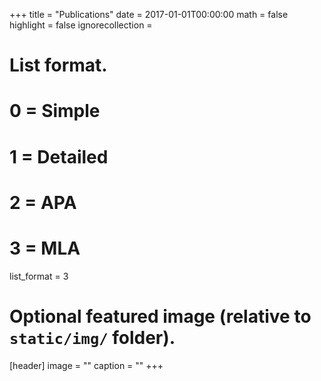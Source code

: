 +++
title = "Publications"
date = 2017-01-01T00:00:00
math = false
highlight = false
ignorecollection =

# List format.
#   0 = Simple
#   1 = Detailed
#   2 = APA
#   3 = MLA
list_format = 3

# Optional featured image (relative to `static/img/` folder).
[header]
image = ""
caption = ""
+++
